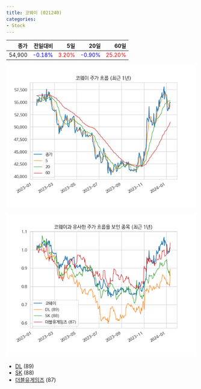 ```yaml
---
title: 코웨이 (021240)
categories:
- Stock
---
```


|종가|전일대비|5일|20일|60일|
|---:|-------:|--:|---:|---:|
|54,900|<span style="color: blue">-0.18%</span>|<span style="color: red">3.20%</span>|<span style="color: blue">-0.90%</span>|<span style="color: red">25.20%</span>|


<!-- more -->

![021240](/assets/images/stock/021240.png)

![021240](/assets/images/stock/021240_sim.png)

- [DL](/000210/) (89)
- [SK](/034730/) (88)
- [더블유게임즈](//192080/) (87)